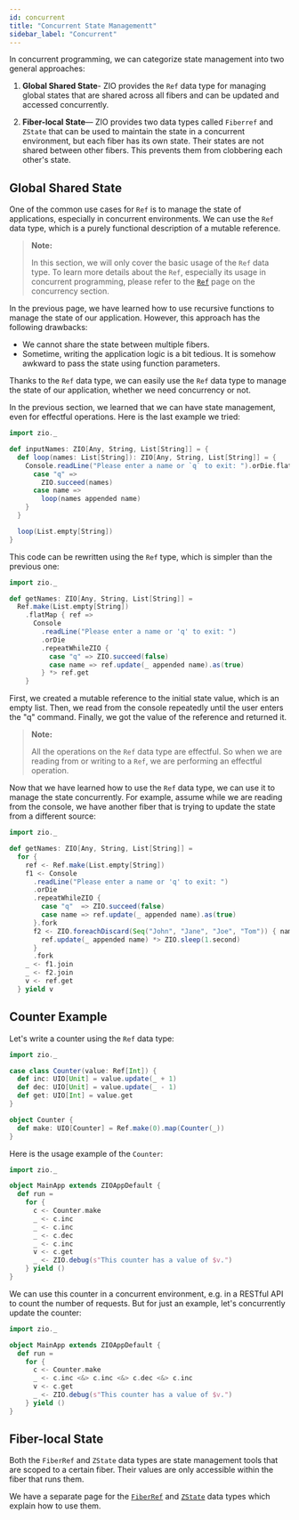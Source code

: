 ```yaml
---
id: concurrent
title: "Concurrent State Managementt"
sidebar_label: "Concurrent"
---
```


In concurrent programming, we can categorize state management into two general approaches:

1. **Global Shared State**- ZIO provides the `Ref` data type for managing global states that are shared across all fibers and can be updated and accessed concurrently.

2. **Fiber-local State**— ZIO provides two data types called `Fiberref` and `ZState` that can be used to maintain the state in a concurrent environment, but each fiber has its own state. Their states are not shared between other fibers. This prevents them from clobbering each other's state.

## Global Shared State

One of the common use cases for `Ref` is to manage the state of applications, especially in concurrent environments. We can use the `Ref` data type, which is a purely functional description of a mutable reference.

> **Note:**
>
> In this section, we will only cover the basic usage of the `Ref` data type. To learn more details about the `Ref`, especially its usage in concurrent programming, please refer to the [`Ref`](../concurrency/ref.md) page on the concurrency section.

In the previous page, we have learned how to use recursive functions to manage the state of our application. However, this approach has the following drawbacks:
- We cannot share the state between multiple fibers.
- Sometime, writing the application logic is a bit tedious. It is somehow awkward to pass the state using function parameters.

Thanks to the `Ref` data type, we can easily use the `Ref` data type to manage the state of our application, whether we need concurrency or not.

In the previous section, we learned that we can have state management, even for effectful operations. Here is the last example we tried:

```scala mdoc:compile-only
import zio._

def inputNames: ZIO[Any, String, List[String]] = {
  def loop(names: List[String]): ZIO[Any, String, List[String]] = {
    Console.readLine("Please enter a name or `q` to exit: ").orDie.flatMap {
      case "q" =>
        ZIO.succeed(names)
      case name =>
        loop(names appended name)
    }
  }

  loop(List.empty[String])
}
```

This code can be rewritten using the `Ref` type, which is simpler than the previous one:

```scala mdoc:compile-only
import zio._

def getNames: ZIO[Any, String, List[String]] =
  Ref.make(List.empty[String])
    .flatMap { ref =>
      Console
        .readLine("Please enter a name or 'q' to exit: ")
        .orDie
        .repeatWhileZIO {
          case "q" => ZIO.succeed(false)
          case name => ref.update(_ appended name).as(true)
        } *> ref.get
    }
```

First, we created a mutable reference to the initial state value, which is an empty list. Then, we read from the console repeatedly until the user enters the "q" command. Finally, we got the value of the reference and returned it.

> **Note:**
>
> All the operations on the `Ref` data type are effectful. So when we are reading from or writing to a `Ref`, we are performing an effectful operation.

Now that we have learned how to use the `Ref` data type, we can use it to manage the state concurrently. For example, assume while we are reading from the console, we have another fiber that is trying to update the state from a different source:

```scala mdoc:compile-only
import zio._

def getNames: ZIO[Any, String, List[String]] =
  for {
    ref <- Ref.make(List.empty[String])
    f1 <- Console
      .readLine("Please enter a name or 'q' to exit: ")
      .orDie
      .repeatWhileZIO {
        case "q"  => ZIO.succeed(false)
        case name => ref.update(_ appended name).as(true)
      }.fork 
      f2 <- ZIO.foreachDiscard(Seq("John", "Jane", "Joe", "Tom")) { name =>
        ref.update(_ appended name) *> ZIO.sleep(1.second)
      }
      .fork
    _ <- f1.join
    _ <- f2.join
    v <- ref.get
  } yield v
```

## Counter Example

Let's write a counter using the `Ref` data type:

```scala mdoc:silent
import zio._

case class Counter(value: Ref[Int]) {
  def inc: UIO[Unit] = value.update(_ + 1)
  def dec: UIO[Unit] = value.update(_ - 1)
  def get: UIO[Int] = value.get
}

object Counter {
  def make: UIO[Counter] = Ref.make(0).map(Counter(_))
}
```

Here is the usage example of the `Counter`:

```scala mdoc:compile-only
import zio._

object MainApp extends ZIOAppDefault {
  def run =
    for {
      c <- Counter.make
      _ <- c.inc
      _ <- c.inc
      _ <- c.dec
      _ <- c.inc
      v <- c.get
      _ <- ZIO.debug(s"This counter has a value of $v.")
    } yield ()
}
```

We can use this counter in a concurrent environment, e.g. in a RESTful API to count the number of requests. But for just an example, let's concurrently update the counter:

```scala mdoc:compile-only
import zio._

object MainApp extends ZIOAppDefault {
  def run =
    for {
      c <- Counter.make
      _ <- c.inc <&> c.inc <&> c.dec <&> c.inc
      v <- c.get
      _ <- ZIO.debug(s"This counter has a value of $v.")
    } yield ()
}
```

## Fiber-local State

Both the `FiberRef` and `ZState` data types are state management tools that are scoped to a certain fiber. Their values are only accessible within the fiber that runs them. 

We have a separate page for the [`FiberRef`](fiberref.md) and [`ZState`](zstate.md) data types which explain how to use them.
